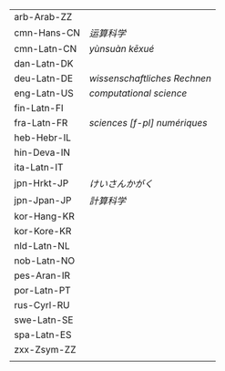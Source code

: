 | | |
|-|-|
| arb-Arab-ZZ |  |
| cmn-Hans-CN | _运算科学_ |
| cmn-Latn-CN | _yùnsuàn kēxué_ |
| dan-Latn-DK |  |
| deu-Latn-DE | _wissenschaftliches Rechnen_ |
| eng-Latn-US | _computational science_ |
| fin-Latn-FI |  |
| fra-Latn-FR | _sciences [f-pl] numériques_ |
| heb-Hebr-IL |  |
| hin-Deva-IN |  |
| ita-Latn-IT |  |
| jpn-Hrkt-JP | _けいさんかがく_ |
| jpn-Jpan-JP | _計算科学_ |
| kor-Hang-KR |  |
| kor-Kore-KR |  |
| nld-Latn-NL |  |
| nob-Latn-NO |  |
| pes-Aran-IR |  |
| por-Latn-PT |  |
| rus-Cyrl-RU |  |
| swe-Latn-SE |  |
| spa-Latn-ES |  |
| zxx-Zsym-ZZ |  |
|  |  |
